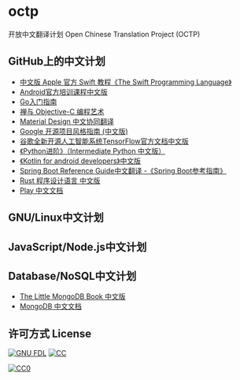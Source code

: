 # octp
开放中文翻译计划 Open Chinese Translation Project (OCTP)

## GitHub上的中文计划
* [中文版 Apple 官方 Swift 教程《The Swift Programming Language》](https://github.com/numbbbbb/the-swift-programming-language-in-chinese)
* [Android官方培训课程中文版](https://github.com/kesenhoo/android-training-course-in-chinese)
* [Go入门指南](https://github.com/Unknwon/the-way-to-go_ZH_CN)
* [禅与 Objective-C 编程艺术](https://github.com/oa414/objc-zen-book-cn)
* [Material Design 中文协同翻译](https://github.com/1sters/material_design_zh)
* [Google 开源项目风格指南 (中文版)](https://github.com/zh-google-styleguide/zh-google-styleguide)
* [谷歌全新开源人工智能系统TensorFlow官方文档中文版](https://github.com/jikexueyuanwiki/tensorflow-zh)
* [《Python进阶》（Intermediate Python 中文版）](https://github.com/eastlakeside/interpy-zh)
* [《Kotlin for android developers》中文版](https://github.com/wangjiegulu/kotlin-for-android-developers-zh)
* [Spring Boot Reference Guide中文翻译 -《Spring Boot参考指南》](https://github.com/qibaoguang/Spring-Boot-Reference-Guide)
* [Rust 程序设计语言 中文版](https://github.com/KaiserY/rust-book-chinese)
* [Play 中文文档](https://github.com/Hawstein/play-for-scala-developers)

## GNU/Linux中文计划

## JavaScript/Node.js中文计划

## Database/NoSQL中文计划
* [The Little MongoDB Book 中文版](https://github.com/justinyhuang/the-little-mongodb-book-cn)
* [MongoDB 中文文档](http://docs.mongoing.com/manual-zh/)

## 许可方式 License
[![GNU FDL](http://wiki.huihoo.com/skins/common/images/gnu-fdl.png)](http://wiki.huihoo.com/wiki/CC-BY-SA_3.0) [![CC](http://wiki.huihoo.com/images/4/4e/CC-BY-SA_3.0-88x31.png)](http://wiki.huihoo.com/wiki/CC-BY-SA_3.0)
<p xmlns:dct="http://purl.org/dc/terms/" xmlns:vcard="http://www.w3.org/2001/vcard-rdf/3.0#">
  <a rel="license"
     href="http://creativecommons.org/publicdomain/zero/1.0/">
    <img src="http://i.creativecommons.org/p/zero/1.0/88x31.png" style="border-style: none;" alt="CC0" />
  </a>
</p>
